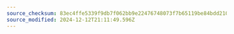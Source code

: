 ```yaml
---
source_checksum: 83ec4ffe5339f9db7f062bb9e22476748073f7b65119be84bdd2108bfe48669a
source_modified: 2024-12-12T21:11:49.596Z
---
```


